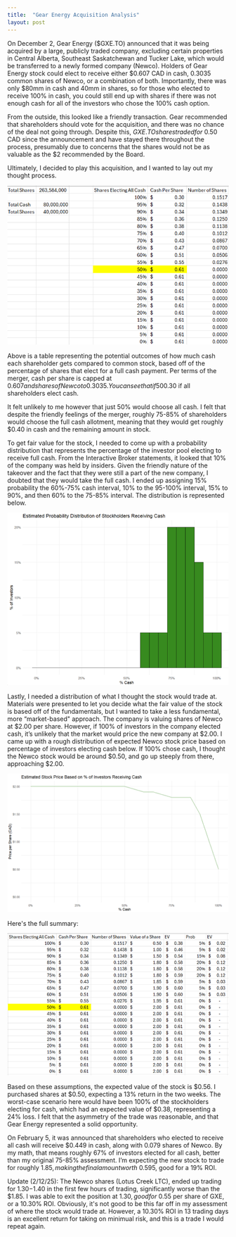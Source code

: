 ```yaml
---
title:  "Gear Energy Acquisition Analysis"
layout: post
---
```

On December 2, Gear Energy ($GXE.TO) announced that it was being acquired by a large, publicly traded company, excluding certain properties in Central Alberta, Southeast Saskatchewan and Tucker Lake, which would be transferred to a newly formed company (Newco). Holders of Gear Energy stock could elect to receive either $0.607 CAD in cash, 0.3035 common shares of Newco, or a combination of both. Importantly, there was only $80mm in cash and 40mm in shares, so for those who elected to receive 100% in cash, you could still end up with shares if there was not enough cash for all of the investors who chose the 100% cash option.   

From the outside, this looked like a friendly transaction. Gear recommended that shareholders should vote for the acquisition, and there was no chance of the deal not going through. Despite this, $GXE.TO shares traded for ~$0.50 CAD since the announcement and have stayed there throughout the process, presumably due to concerns that the shares would not be as valuable as the $2 recommended by the Board.  

Ultimately, I decided to play this acquisition, and I wanted to lay out my thought process.  

![](/assets/photos/gxe1.png)  

Above is a table representing the potential outcomes of how much cash each shareholder gets compared to common stock, based off of the percentage of shares that elect for a full cash payment. Per terms of the merger, cash per share is capped at $0.607 and shares of Newco to 0.3035. You can see that if 50% of shareholders elect all cash, they would get the full cash payment, and that decreases all the way down to ~$0.30 if all shareholders elect cash.  

It felt unlikely to me however that just 50% would choose all cash. I felt that despite the friendly feelings of the merger, roughly 75-85% of shareholders would choose the full cash allotment, meaning that they would get roughly $0.40 in cash and the remaining amount in stock.  

To get fair value for the stock, I needed to come up with a probability distribution that represents the percentage of the investor pool electing to receive full cash. From the Interactive Broker statements, it looked that 10% of the company was held by insiders. Given the friendly nature of the takeover and the fact that they were still a part of the new company, I doubted that they would take the full cash. I ended up assigning 15% probability the 60%-75% cash interval, 10% to the 95-100% interval, 15% to 90%, and then 60% to the 75-85% interval. The distribution is represented below.

![](/assets/photos/gxe2.png)  

Lastly, I needed a distribution of what I thought the stock would trade at. Materials were presented to let you decide what the fair value of the stock is based off of the fundamentals, but I wanted to take a less fundamental, more “market-based" approach. The company is valuing shares of Newco at $2.00 per share. However, if 100% of investors in the company elected cash, it’s unlikely that the market would price the new company at $2.00. I came up with a rough distribution of expected Newco stock price based on percentage of investors electing cash below. If 100% chose cash, I thought the Newco stock would be around $0.50, and go up steeply from there, approaching $2.00.  

![](/assets/photos/gxe3.png)  

Here's the full summary:   

![](/assets/photos/gxe4.png)  

Based on these assumptions, the expected value of the stock is $0.56. I purchased shares at $0.50, expecting a 13% return in the two weeks. The worst-case scenario here would have been 100% of the stockholders electing for cash, which had an expected value of $0.38, representing a 24% loss. I felt that the asymmetry of the trade was reasonable, and that Gear Energy represented a solid opportunity.  

On February 5, it was announced that shareholders who elected to receive all cash will receive $0.449 in cash, along with 0.079 shares of Newco. By my math, that means roughly 67% of investors elected for all cash, better than my original 75-85% assessment. I’m expecting the new stock to trade for roughly $1.85, making the final amount worth ~$0.595, good for a 19% ROI.  

Update (2/12/25): The Newco shares (Lotus Creek LTC), ended up trading for $1.30-$1.40 in the first few hours of trading, significantly worse than the $1.85. I was able to exit the position at $1.30, good for ~$0.55 per share of GXE, or a 10.30% ROI. Obviously, it's not good to be this far off in my assessment of where the stock would trade at. However, a 10.30% ROI in 13 trading days is an excellent return for taking on minimual risk, and this is a trade I would repeat again.
